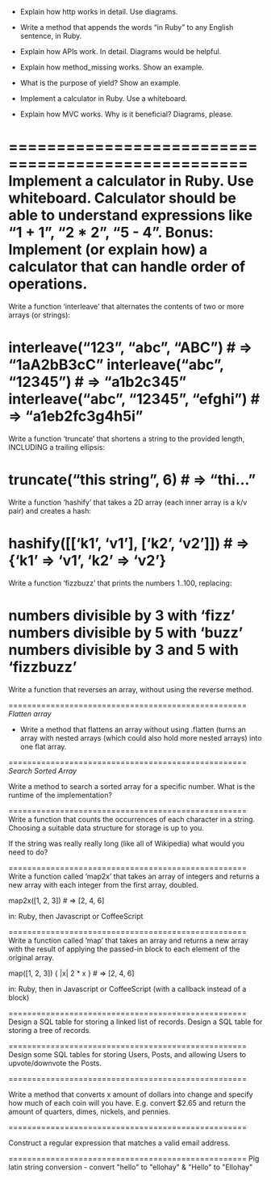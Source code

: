 - Explain how http works in detail. Use diagrams.

- Write a method that appends the words “in Ruby” to any English sentence, in Ruby.

- Explain how APIs work. In detail. Diagrams would be helpful.

- Explain how method_missing works. Show an example.

- What is the purpose of yield? Show an example.

- Implement a calculator in Ruby. Use a whiteboard.

- Explain how MVC works. Why is it beneficial? Diagrams, please.

===================================================
Implement a calculator in Ruby. Use whiteboard.
    Calculator should be able to understand expressions like “1 + 1”, “2 * 2”, “5 - 4”.
    Bonus: Implement (or explain how) a calculator that can handle order of operations.
===================================================
Write a function ‘interleave’ that alternates the contents of two or more arrays (or strings):

  interleave(“123”, “abc”, “ABC”) # => “1aA2bB3cC”
  interleave(“abc”, “12345”) # => “a1b2c345”
  interleave(“abc”, “12345”, “efghi”) # => “a1eb2fc3g4h5i”
===================================================
Write a function ‘truncate’ that shortens a string to the provided length, INCLUDING a trailing ellipsis:

  truncate(“this string”, 6) # => “thi…”
===================================================
Write a function ‘hashify’ that takes a 2D array (each inner array is a k/v pair) and creates a hash:
  
  hashify([[‘k1’, ‘v1’], [‘k2’, ‘v2’]]) # => {‘k1’ => ‘v1’, ‘k2’ => ‘v2’}
===================================================
Write a function ‘fizzbuzz’ that prints the numbers 1..100, replacing:

  numbers divisible by 3 with ‘fizz’
  numbers divisible by 5 with ‘buzz’
  numbers divisible by 3 and 5 with ‘fizzbuzz’
===================================================

Write a function that reverses an array, without using the reverse method. 

===================================================
*Flatten array*

- Write a method that flattens an array without using .flatten
(turns an array with nested arrays (which could also hold more nested arrays) into one flat array.

===================================================
*Search Sorted Array*

Write a method to search a sorted array for a specific number.  What is the runtime of the implementation?

===================================================
Write a function that counts the occurrences of each character in a string.  Choosing a suitable data structure for storage is up to you.

If the string was really really long (like all of Wikipedia) what would you need to do?

===================================================
Write a function called ‘map2x’ that takes an array of integers and returns a new array with each integer from the first array, doubled.

  map2x([1, 2, 3]) # => [2, 4, 6]

in: Ruby, then Javascript or CoffeeScript

===================================================
Write a function called ‘map’ that takes an array and returns a new array with the result of applying the passed-in block to each element of the original array.

  map([1, 2, 3]) { |x| 2 * x } # => [2, 4, 6]

in: Ruby, then in Javascript or CoffeeScript (with a callback instead of a block)

===================================================
Design a SQL table for storing a linked list of records.
Design a SQL table for storing a tree of records.

===================================================
Design some SQL tables for storing Users, Posts, and allowing Users to upvote/downvote the Posts.

===================================================

Write a method that converts x amount of dollars into change and specify how much of each coin will you have. E.g. convert $2.65 and return the amount of quarters, dimes, nickels, and pennies.

===================================================

Construct a regular expression that matches a valid email address.

===================================================
Pig latin string conversion - convert "hello" to "ellohay" &
"Hello" to "Ellohay"